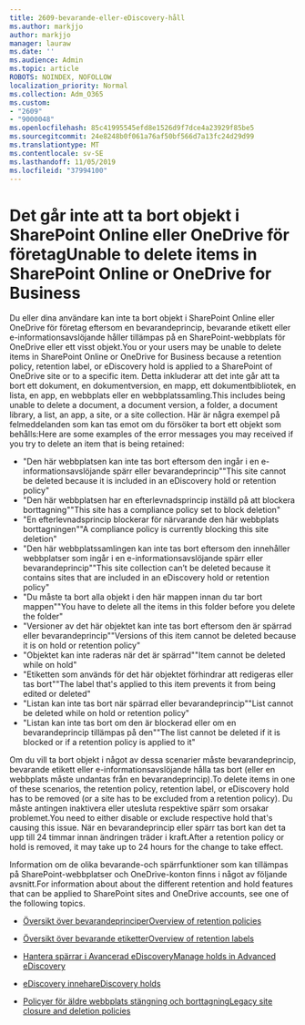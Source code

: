 ```yaml
---
title: 2609-bevarande-eller-eDiscovery-håll
ms.author: markjjo
author: markjjo
manager: lauraw
ms.date: ''
ms.audience: Admin
ms.topic: article
ROBOTS: NOINDEX, NOFOLLOW
localization_priority: Normal
ms.collection: Adm_O365
ms.custom:
- "2609"
- "9000048"
ms.openlocfilehash: 85c41995545efd8e1526d9f7dce4a23929f85be5
ms.sourcegitcommit: 24e8248b0f061a76af50bf566d7a13fc24d29d99
ms.translationtype: MT
ms.contentlocale: sv-SE
ms.lasthandoff: 11/05/2019
ms.locfileid: "37994100"
---
```

# <a name="unable-to-delete-items-in-sharepoint-online-or-onedrive-for-business"></a><span data-ttu-id="9c3c0-102">Det går inte att ta bort objekt i SharePoint Online eller OneDrive för företag</span><span class="sxs-lookup"><span data-stu-id="9c3c0-102">Unable to delete items in SharePoint Online or OneDrive for Business</span></span>

<span data-ttu-id="9c3c0-103">Du eller dina användare kan inte ta bort objekt i SharePoint Online eller OneDrive för företag eftersom en bevarandeprincip, bevarande etikett eller e-informationsavslöjande håller tillämpas på en SharePoint-webbplats för OneDrive eller ett visst objekt.</span><span class="sxs-lookup"><span data-stu-id="9c3c0-103">You or your users may be unable to delete items in SharePoint Online or OneDrive for Business because a retention policy, retention label, or eDiscovery hold is applied to a SharePoint of OneDrive site or to a specific item.</span></span> <span data-ttu-id="9c3c0-104">Detta inkluderar att det inte går att ta bort ett dokument, en dokumentversion, en mapp, ett dokumentbibliotek, en lista, en app, en webbplats eller en webbplatssamling.</span><span class="sxs-lookup"><span data-stu-id="9c3c0-104">This includes being unable to delete a document, a document version, a folder, a document library, a list, an app, a site, or a site collection.</span></span> <span data-ttu-id="9c3c0-105">Här är några exempel på felmeddelanden som kan tas emot om du försöker ta bort ett objekt som behålls:</span><span class="sxs-lookup"><span data-stu-id="9c3c0-105">Here are some examples of the error messages you may received if you try to delete an item that is being retained:</span></span>

- <span data-ttu-id="9c3c0-106">"Den här webbplatsen kan inte tas bort eftersom den ingår i en e-informationsavslöjande spärr eller bevarandeprincip"</span><span class="sxs-lookup"><span data-stu-id="9c3c0-106">"This site cannot be deleted because it is included in an eDiscovery hold or retention policy"</span></span>
- <span data-ttu-id="9c3c0-107">"Den här webbplatsen har en efterlevnadsprincip inställd på att blockera borttagning"</span><span class="sxs-lookup"><span data-stu-id="9c3c0-107">"This site has a compliance policy set to block deletion"</span></span>
- <span data-ttu-id="9c3c0-108">"En efterlevnadsprincip blockerar för närvarande den här webbplats borttagningen"</span><span class="sxs-lookup"><span data-stu-id="9c3c0-108">"A compliance policy is currently blocking this site deletion"</span></span>
- <span data-ttu-id="9c3c0-109">"Den här webbplatssamlingen kan inte tas bort eftersom den innehåller webbplatser som ingår i en e-informationsavslöjande spärr eller bevarandeprincip"</span><span class="sxs-lookup"><span data-stu-id="9c3c0-109">"This site collection can’t be deleted because it contains sites that are included in an eDiscovery hold or retention policy"</span></span>
- <span data-ttu-id="9c3c0-110">"Du måste ta bort alla objekt i den här mappen innan du tar bort mappen"</span><span class="sxs-lookup"><span data-stu-id="9c3c0-110">"You have to delete all the items in this folder before you delete the folder"</span></span>
- <span data-ttu-id="9c3c0-111">"Versioner av det här objektet kan inte tas bort eftersom den är spärrad eller bevarandeprincip"</span><span class="sxs-lookup"><span data-stu-id="9c3c0-111">"Versions of this item cannot be deleted because it is on hold or retention policy"</span></span>
- <span data-ttu-id="9c3c0-112">"Objektet kan inte raderas när det är spärrad"</span><span class="sxs-lookup"><span data-stu-id="9c3c0-112">"Item cannot be deleted while on hold"</span></span>
- <span data-ttu-id="9c3c0-113">"Etiketten som används för det här objektet förhindrar att redigeras eller tas bort"</span><span class="sxs-lookup"><span data-stu-id="9c3c0-113">"The label that's applied to this item prevents it from being edited or deleted"</span></span>
- <span data-ttu-id="9c3c0-114">"Listan kan inte tas bort när spärrad eller bevarandeprincip"</span><span class="sxs-lookup"><span data-stu-id="9c3c0-114">"List cannot be deleted while on hold or retention policy"</span></span>
- <span data-ttu-id="9c3c0-115">"Listan kan inte tas bort om den är blockerad eller om en bevarandeprincip tillämpas på den"</span><span class="sxs-lookup"><span data-stu-id="9c3c0-115">"The list cannot be deleted if it is blocked or if a retention policy is applied to it"</span></span>

<span data-ttu-id="9c3c0-116">Om du vill ta bort objekt i något av dessa scenarier måste bevarandeprincip, bevarande etikett eller e-informationsavslöjande hålla tas bort (eller en webbplats måste undantas från en bevarandeprincip).</span><span class="sxs-lookup"><span data-stu-id="9c3c0-116">To delete items in one of these scenarios, the retention policy, retention label, or eDiscovery hold has to be removed (or a site has to be excluded from a retention policy).</span></span> <span data-ttu-id="9c3c0-117">Du måste antingen inaktivera eller utesluta respektive spärr som orsakar problemet.</span><span class="sxs-lookup"><span data-stu-id="9c3c0-117">You need to either disable or exclude respective hold that's causing this issue.</span></span> <span data-ttu-id="9c3c0-118">När en bevarandeprincip eller spärr tas bort kan det ta upp till 24 timmar innan ändringen träder i kraft.</span><span class="sxs-lookup"><span data-stu-id="9c3c0-118">After a retention policy or hold is removed, it may take up to 24 hours for the change to take effect.</span></span> 

<span data-ttu-id="9c3c0-119">Information om de olika bevarande-och spärrfunktioner som kan tillämpas på SharePoint-webbplatser och OneDrive-konton finns i något av följande avsnitt.</span><span class="sxs-lookup"><span data-stu-id="9c3c0-119">For information about about the different retention and hold features that can be applied to SharePoint sites and OneDrive accounts, see one of the following topics.</span></span>

- [<span data-ttu-id="9c3c0-120">Översikt över bevarandeprinciper</span><span class="sxs-lookup"><span data-stu-id="9c3c0-120">Overview of retention policies</span></span>](https://docs.microsoft.com/microsoft-365/compliance/retention-policies)

- [<span data-ttu-id="9c3c0-121">Översikt över bevarande etiketter</span><span class="sxs-lookup"><span data-stu-id="9c3c0-121">Overview of retention labels</span></span>](https://docs.microsoft.com/microsoft-365/compliance/labels)

- [<span data-ttu-id="9c3c0-122">Hantera spärrar i Avancerad eDiscovery</span><span class="sxs-lookup"><span data-stu-id="9c3c0-122">Manage holds in Advanced eDiscovery</span></span>](https://docs.microsoft.com/microsoft-365/compliance/managing-holds)

- [<span data-ttu-id="9c3c0-123">eDiscovery innehar</span><span class="sxs-lookup"><span data-stu-id="9c3c0-123">eDiscovery holds</span></span>](https://docs.microsoft.com/microsoft-365/compliance/ediscovery-cases#step-4-place-content-locations-on-hold)

- [<span data-ttu-id="9c3c0-124">Policyer för äldre webbplats stängning och borttagning</span><span class="sxs-lookup"><span data-stu-id="9c3c0-124">Legacy site closure and deletion policies</span></span>](https://support.office.com/article/Use-policies-for-site-closure-and-deletion-A8280D82-27FD-48C5-9ADF-8A5431208BA5)

